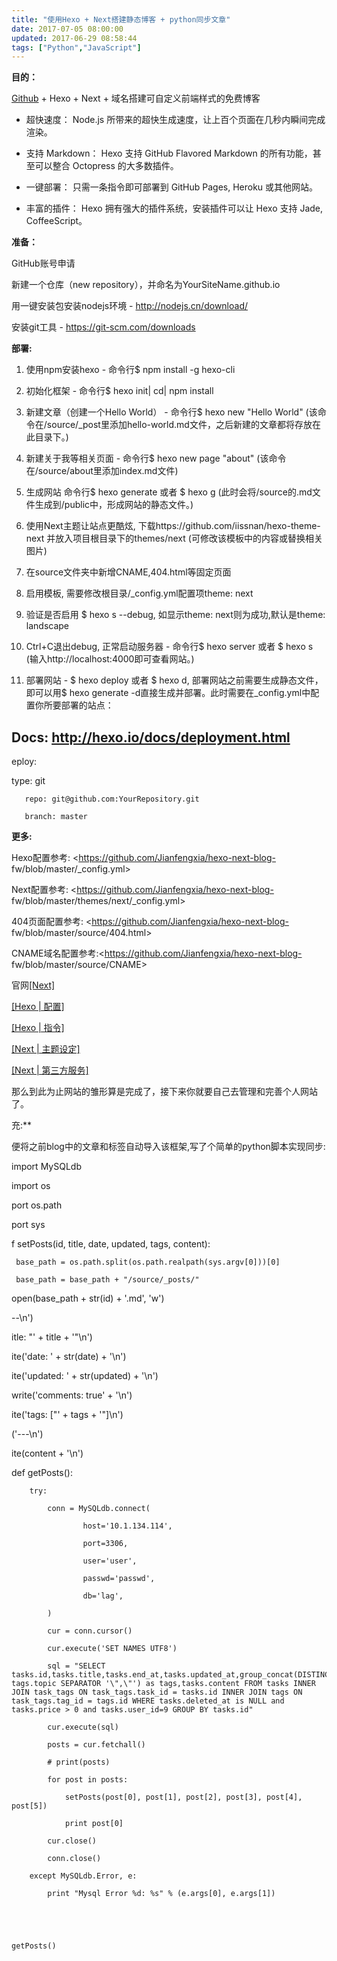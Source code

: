 ```yaml
---
title: "使用Hexo + Next搭建静态博客 + python同步文章"
date: 2017-07-05 08:00:00
updated: 2017-06-29 08:58:44
tags: ["Python","JavaScript"]
---
```

**目的：**

[Github](https://github.com/) \+ Hexo + Next + 域名搭建可自定义前端样式的免费博客

  * 超快速度： Node.js 所带来的超快生成速度，让上百个页面在几秒内瞬间完成渲染。

  * 支持 Markdown： Hexo 支持 GitHub Flavored Markdown 的所有功能，甚至可以整合 Octopress 的大多数插件。

  * 一键部署： 只需一条指令即可部署到 GitHub Pages, Heroku 或其他网站。

  * 丰富的插件： Hexo 拥有强大的插件系统，安装插件可以让 Hexo 支持 Jade, CoffeeScript。

  

**准备：**

GitHub账号申请  

新建一个仓库（new repository），并命名为YourSiteName.github.io

用一键安装包安装nodejs环境 - <http://nodejs.cn/download/>

安装git工具 - <https://git-scm.com/downloads>

  

**部署:**

  1. 使用npm安装hexo - 命令行$ npm install -g hexo-cli

  2. 初始化框架 - 命令行$ hexo init| cd| npm install

  3. 新建文章（创建一个Hello World） - 命令行$ hexo new "Hello World" (该命令在/source/_post里添加hello-world.md文件，之后新建的文章都将存放在此目录下。)

  4. 新建关于我等相关页面 \- 命令行$ hexo new page "about" (该命令在/source/about里添加index.md文件)  

  5. 生成网站 命令行$ hexo generate 或者 $ hexo g (此时会将/source的.md文件生成到/public中，形成网站的静态文件。)

  6. 使用Next主题让站点更酷炫, 下载https://github.com/iissnan/hexo-theme-next 并放入项目根目录下的themes/next (可修改该模板中的内容或替换相关图片)

  7. 在source文件夹中新增CNAME,404.html等固定页面  

  8. 启用模板, 需要修改根目录/_config.yml配置项theme: next

  9. 验证是否启用 $ hexo s --debug, 如显示theme: next则为成功,默认是theme: landscape

  10. Ctrl+C退出debug, 正常启动服务器 - 命令行$ hexo server 或者 $ hexo s (输入http://localhost:4000即可查看网站。)  

  11. 部署网站 - $ hexo deploy 或者 $ hexo d, 部署网站之前需要生成静态文件，即可以用$ hexo generate -d直接生成并部署。此时需要在_config.yml中配置你所要部署的站点：
 
 
 ## Docs: http://hexo.io/docs/deployment.html

eploy:

 type: git

       repo: git@github.com:YourRepository.git

       branch: master

  

  

**更多:**  

Hexo配置参考: <https://github.com/Jianfengxia/hexo-next-blog-
fw/blob/master/_config.yml>

Next配置参考: <https://github.com/Jianfengxia/hexo-next-blog-
fw/blob/master/themes/next/_config.yml>

404页面配置参考: <https://github.com/Jianfengxia/hexo-next-blog-
fw/blob/master/source/404.html>

CNAME域名配置参考:<https://github.com/Jianfengxia/hexo-next-blog-
fw/blob/master/source/CNAME>

官网[[Next]](http://theme-next.iissnan.com/)  

[[Hexo | 配置]](https://hexo.io/zh-cn/docs/configuration.html)

[[Hexo | 指令]](https://hexo.io/zh-cn/docs/commands.html)

[[Next | 主题设定]](http://theme-next.iissnan.com/theme-settings.html)

[[Next | 第三方服务]](http://theme-next.iissnan.com/third-party-services.html)

那么到此为止网站的雏形算是完成了，接下来你就要自己去管理和完善个人网站了。

  

充:**

便将之前blog中的文章和标签自动导入该框架,写了个简单的python脚本实现同步:

 
 
 import MySQLdb

 import os

port os.path

port sys





f setPosts(id, title, date, updated, tags, content):

     base_path = os.path.split(os.path.realpath(sys.argv[0]))[0]

     base_path = base_path + "/source/_posts/"

open(base_path + str(id) + '.md', 'w')

--\n')

itle: "' + title + '"\n')

ite('date: ' + str(date) + '\n')

ite('updated: ' + str(updated) + '\n')

write('comments: true' + '\n')

ite('tags: ["' + tags + '"]\n')

('---\n')

ite(content + '\n')



 

 def getPosts():

        try:

            conn = MySQLdb.connect(

                    host='10.1.134.114',

                    port=3306,

                    user='user',

                    passwd='passwd',

                    db='lag',

            )

            cur = conn.cursor()

            cur.execute('SET NAMES UTF8')

            sql = "SELECT tasks.id,tasks.title,tasks.end_at,tasks.updated_at,group_concat(DISTINCT tags.topic SEPARATOR '\",\"') as tags,tasks.content FROM tasks INNER JOIN task_tags ON task_tags.task_id = tasks.id INNER JOIN tags ON task_tags.tag_id = tags.id WHERE tasks.deleted_at is NULL and tasks.price > 0 and tasks.user_id=9 GROUP BY tasks.id"

            cur.execute(sql)

            posts = cur.fetchall()

            # print(posts)

            for post in posts:

                setPosts(post[0], post[1], post[2], post[3], post[4], post[5])

                print post[0]

            cur.close()

            conn.close()

        except MySQLdb.Error, e:

            print "Mysql Error %d: %s" % (e.args[0], e.args[1])

    

    

    getPosts()

  

